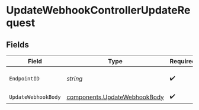 # UpdateWebhookControllerUpdateRequest


## Fields

| Field                                                                        | Type                                                                         | Required                                                                     | Description                                                                  | Example                                                                      |
| ---------------------------------------------------------------------------- | ---------------------------------------------------------------------------- | ---------------------------------------------------------------------------- | ---------------------------------------------------------------------------- | ---------------------------------------------------------------------------- |
| `EndpointID`                                                                 | *string*                                                                     | :heavy_check_mark:                                                           | Id of endpoint to update                                                     | ep_1234567890                                                                |
| `UpdateWebhookBody`                                                          | [components.UpdateWebhookBody](../../models/components/updatewebhookbody.md) | :heavy_check_mark:                                                           | N/A                                                                          |                                                                              |